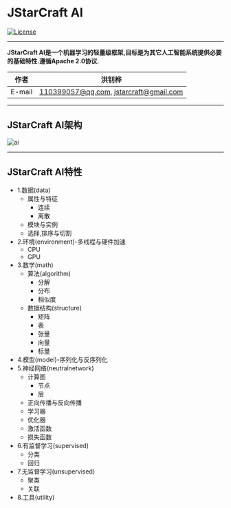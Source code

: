 JStarCraft AI
==========

[![License](https://img.shields.io/badge/license-Apache%202-4EB1BA.svg)](https://www.apache.org/licenses/LICENSE-2.0.html)

*****

**JStarCraft AI是一个机器学习的轻量级框架,目标是为其它人工智能系统提供必要的基础特性.遵循Apache 2.0协议.**

|作者|洪钊桦|
|---|---
|E-mail|110399057@qq.com, jstarcraft@gmail.com

*****

## JStarCraft AI架构

![ai](https://github.com/HongZhaoHua/reference-document/blob/master/ai/JStarCraft%E4%BA%BA%E5%B7%A5%E6%99%BA%E8%83%BD%E6%A1%86%E6%9E%B6%E7%BB%84%E4%BB%B6%E5%9B%BE.png "JStarCraft AI架构")

*****

## JStarCraft AI特性
* 1.数据(data)
    * 属性与特征
        * 连续
        * 离散
    * 模块与实例
    * 选择,排序与切割
* 2.环境(environment)-多线程与硬件加速
    * CPU
    * GPU
* 3.数学(math)
    * 算法(algorithm)
        * 分解
        * 分布
        * 相似度
    * 数据结构(structure)
        * 矩阵
        * 表
        * 张量
        * 向量
        * 标量
* 4.模型(model)-序列化与反序列化
* 5.神经网络(neutralnetwork)
    * 计算图
        * 节点
        * 层
    * 正向传播与反向传播
    * 学习器
    * 优化器
    * 激活函数
    * 损失函数
* 6.有监督学习(supervised)
    * 分类
    * 回归
* 7.无监督学习(unsupervised)
    * 聚类
    * 关联
* 8.工具(utility)
